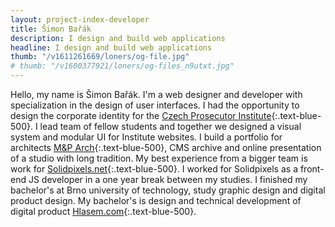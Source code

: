 ```yaml
---
layout: project-index-developer
title: Šimon Bařák
description: I design and build web applications
headline: I design and build web applications
thumb: "/v1611261669/loners/og-file.jpg"
# thumb: "/v1600377921/loners/og-files_n9utxt.jpg"
---
```


Hello, my name is Šimon Bařák. I'm a web designer and developer with specialization in the design of user interfaces. I had the opportunity to design the corporate identity for the [Czech Prosecutor Institute](https://www.behance.net/gallery/96467527/Czech-Prosecutor-Institute/){:.text-blue-500}. I lead team of fellow students and together we designed a visual system and modular UI for Institute websites. I build a portfolio for architects [M&P Arch](https://mparch.cz/){:.text-blue-500}, CMS archive and online presentation of a studio with long tradition. My best experience from a bigger team is work for [Solidpixels.net](https://www.solidpixels.net){:.text-blue-500}. I worked for Solidpixels as a front-end JS developer in a one year break between my studies. I finished my bachelor's at Brno university of technology, study graphic design and digital product design. My bachelor's is design and technical development of digital product [Hlasem.com](https://hlasem.com/){:.text-blue-500}.

<!-- Currently I'm developing [WavePage](https://wavepage.app/){:.text-blue-500} 👋🏼, editor for text-to-speech. Collaborating on visual comunication of the [Czech Prosecutor Intitute](https://www.behance.net/gallery/96467527/Czech-Prosecutor-Institute/){:.text-blue-400} 👨🏽‍💼 and I have one more year to finish studies of digital product at [Brno University of Technology](https://www.vutbr.cz/en/){:.text-blue-400} 📚 -->
